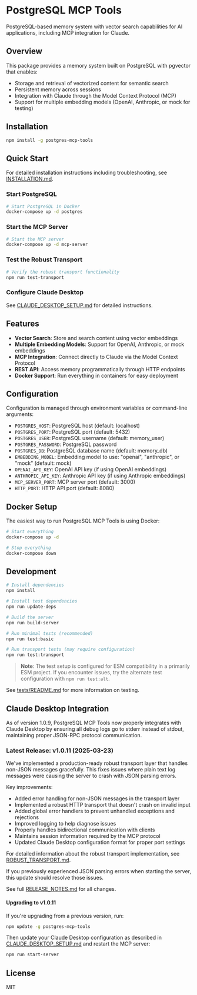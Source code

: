 # PostgreSQL MCP Tools

PostgreSQL-based memory system with vector search capabilities for AI applications, including MCP integration for Claude.

## Overview

This package provides a memory system built on PostgreSQL with pgvector that enables:

- Storage and retrieval of vectorized content for semantic search
- Persistent memory across sessions
- Integration with Claude through the Model Context Protocol (MCP)
- Support for multiple embedding models (OpenAI, Anthropic, or mock for testing)

## Installation

```bash
npm install -g postgres-mcp-tools
```

## Quick Start

For detailed installation instructions including troubleshooting, see [INSTALLATION.md](docs/INSTALLATION.md).

### Start PostgreSQL

```bash
# Start PostgreSQL in Docker
docker-compose up -d postgres
```

### Start the MCP Server

```bash
# Start the MCP server
docker-compose up -d mcp-server
```

### Test the Robust Transport

```bash
# Verify the robust transport functionality
npm run test-transport
```

### Configure Claude Desktop

See [CLAUDE_DESKTOP_SETUP.md](CLAUDE_DESKTOP_SETUP.md) for detailed instructions.

## Features

- **Vector Search**: Store and search content using vector embeddings
- **Multiple Embedding Models**: Support for OpenAI, Anthropic, or mock embeddings
- **MCP Integration**: Connect directly to Claude via the Model Context Protocol
- **REST API**: Access memory programmatically through HTTP endpoints
- **Docker Support**: Run everything in containers for easy deployment

## Configuration

Configuration is managed through environment variables or command-line arguments:

- `POSTGRES_HOST`: PostgreSQL host (default: localhost)
- `POSTGRES_PORT`: PostgreSQL port (default: 5432)
- `POSTGRES_USER`: PostgreSQL username (default: memory_user)
- `POSTGRES_PASSWORD`: PostgreSQL password
- `POSTGRES_DB`: PostgreSQL database name (default: memory_db)
- `EMBEDDING_MODEL`: Embedding model to use: "openai", "anthropic", or "mock" (default: mock)
- `OPENAI_API_KEY`: OpenAI API key (if using OpenAI embeddings)
- `ANTHROPIC_API_KEY`: Anthropic API key (if using Anthropic embeddings)
- `MCP_SERVER_PORT`: MCP server port (default: 3000)
- `HTTP_PORT`: HTTP API port (default: 8080)

## Docker Setup

The easiest way to run PostgreSQL MCP Tools is using Docker:

```bash
# Start everything
docker-compose up -d

# Stop everything
docker-compose down
```

## Development

```bash
# Install dependencies
npm install

# Install test dependencies
npm run update-deps

# Build the server
npm run build-server

# Run minimal tests (recommended)
npm run test:basic

# Run transport tests (may require configuration)
npm run test:transport
```

> **Note**: The test setup is configured for ESM compatibility in a primarily ESM project. If you encounter issues, try the alternate test configuration with `npm run test:alt`.

See [tests/README.md](tests/README.md) for more information on testing.

## Claude Desktop Integration

As of version 1.0.9, PostgreSQL MCP Tools now properly integrates with Claude Desktop by ensuring all debug logs go to stderr instead of stdout, maintaining proper JSON-RPC protocol communication.

### Latest Release: v1.0.11 (2025-03-23)

We've implemented a production-ready robust transport layer that handles non-JSON messages gracefully. This fixes issues where plain text log messages were causing the server to crash with JSON parsing errors.

Key improvements:
- Added error handling for non-JSON messages in the transport layer
- Implemented a robust HTTP transport that doesn't crash on invalid input
- Added global error handlers to prevent unhandled exceptions and rejections
- Improved logging to help diagnose issues
- Properly handles bidirectional communication with clients
- Maintains session information required by the MCP protocol
- Updated Claude Desktop configuration format for proper port settings

For detailed information about the robust transport implementation, see [ROBUST_TRANSPORT.md](docs/ROBUST_TRANSPORT.md).

If you previously experienced JSON parsing errors when starting the server, this update should resolve those issues.

See full [RELEASE_NOTES.md](RELEASE_NOTES.md) for all changes.

#### Upgrading to v1.0.11

If you're upgrading from a previous version, run:

```bash
npm update -g postgres-mcp-tools
```

Then update your Claude Desktop configuration as described in [CLAUDE_DESKTOP_SETUP.md](CLAUDE_DESKTOP_SETUP.md) and restart the MCP server:

```bash
npm run start-server
```

## License

MIT
